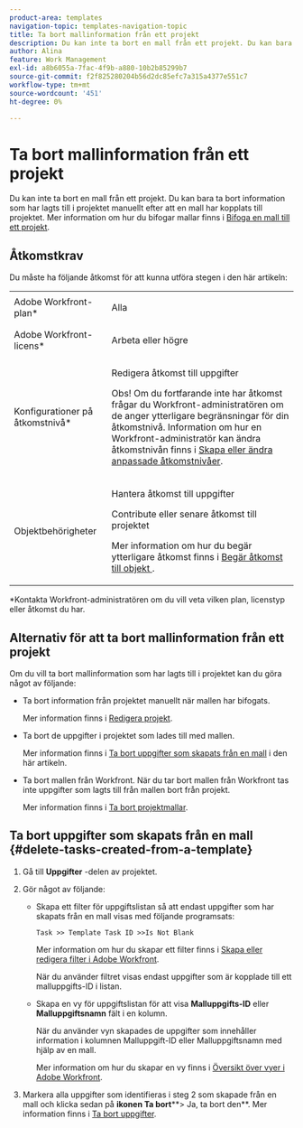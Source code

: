 ```yaml
---
product-area: templates
navigation-topic: templates-navigation-topic
title: Ta bort mallinformation från ett projekt
description: Du kan inte ta bort en mall från ett projekt. Du kan bara ta bort information som har lagts till i projektet manuellt efter att en mall har kopplats till projektet. Mer information om hur du bifogar mallar finns i Bifoga en mall till ett projekt.
author: Alina
feature: Work Management
exl-id: a8b6055a-7fac-4f9b-a880-10b2b85299b7
source-git-commit: f2f825280204b56d2dc85efc7a315a4377e551c7
workflow-type: tm+mt
source-wordcount: '451'
ht-degree: 0%

---
```


# Ta bort mallinformation från ett projekt

Du kan inte ta bort en mall från ett projekt. Du kan bara ta bort information som har lagts till i projektet manuellt efter att en mall har kopplats till projektet. Mer information om hur du bifogar mallar finns i [Bifoga en mall till ett projekt](../../../manage-work/projects/create-and-manage-templates/attach-template-to-project.md).

## Åtkomstkrav

Du måste ha följande åtkomst för att kunna utföra stegen i den här artikeln:

<table style="table-layout:auto"> 
 <col> 
 <col> 
 <tbody> 
  <tr> 
   <td role="rowheader">Adobe Workfront-plan*</td> 
   <td> <p>Alla</p> </td> 
  </tr> 
  <tr> 
   <td role="rowheader">Adobe Workfront-licens*</td> 
   <td> <p>Arbeta eller högre</p> </td> 
  </tr> 
  <tr> 
   <td role="rowheader">Konfigurationer på åtkomstnivå*</td> 
   <td> <p>Redigera åtkomst till uppgifter</p> <p>Obs! Om du fortfarande inte har åtkomst frågar du Workfront-administratören om de anger ytterligare begränsningar för din åtkomstnivå. Information om hur en Workfront-administratör kan ändra åtkomstnivån finns i <a href="../../../administration-and-setup/add-users/configure-and-grant-access/create-modify-access-levels.md" class="MCXref xref">Skapa eller ändra anpassade åtkomstnivåer</a>.</p> </td> 
  </tr> 
  <tr> 
   <td role="rowheader">Objektbehörigheter</td> 
   <td> <p>Hantera åtkomst till uppgifter </p> <p>Contribute eller senare åtkomst till projektet </p> <p>Mer information om hur du begär ytterligare åtkomst finns i <a href="../../../workfront-basics/grant-and-request-access-to-objects/request-access.md" class="MCXref xref">Begär åtkomst till objekt </a>.</p> </td> 
  </tr> 
 </tbody> 
</table>

&#42;Kontakta Workfront-administratören om du vill veta vilken plan, licenstyp eller åtkomst du har.

## Alternativ för att ta bort mallinformation från ett projekt

Om du vill ta bort mallinformation som har lagts till i projektet kan du göra något av följande:

* Ta bort information från projektet manuellt när mallen har bifogats.

   Mer information finns i [Redigera projekt](../../../manage-work/projects/manage-projects/edit-projects.md).

* Ta bort de uppgifter i projektet som lades till med mallen.

   Mer information finns i [Ta bort uppgifter som skapats från en mall](#delete-tasks-created-from-a-template) i den här artikeln.

* Ta bort mallen från Workfront. När du tar bort mallen från Workfront tas inte uppgifter som lagts till från mallen bort från projekt.

   Mer information finns i [Ta bort projektmallar](../../../manage-work/projects/create-and-manage-templates/delete-templates.md).

## Ta bort uppgifter som skapats från en mall {#delete-tasks-created-from-a-template}

1. Gå till **Uppgifter** -delen av projektet.
1. Gör något av följande:

   * Skapa ett filter för uppgiftslistan så att endast uppgifter som har skapats från en mall visas med följande programsats:

      ```
      Task >> Template Task ID >>Is Not Blank
      ```

      Mer information om hur du skapar ett filter finns i [Skapa eller redigera filter i Adobe Workfront](../../../reports-and-dashboards/reports/reporting-elements/create-filters.md).

      När du använder filtret visas endast uppgifter som är kopplade till ett malluppgifts-ID i listan.

   * Skapa en vy för uppgiftslistan för att visa **Malluppgifts-ID** eller **Malluppgiftsnamn** fält i en kolumn.

      När du använder vyn skapades de uppgifter som innehåller information i kolumnen Malluppgift-ID eller Malluppgiftsnamn med hjälp av en mall.

      Mer information om hur du skapar en vy finns i [Översikt över vyer i Adobe Workfront](../../../reports-and-dashboards/reports/reporting-elements/views-overview.md).

1. Markera alla uppgifter som identifieras i steg 2 som skapade från en mall och klicka sedan på **ikonen Ta bort****> Ja, ta bort den**. Mer information finns i [Ta bort uppgifter](../../../manage-work/tasks/manage-tasks/delete-tasks.md).

